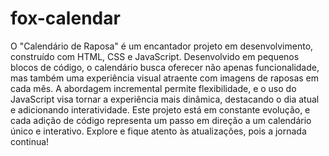 # fox-calendar

O "Calendário de Raposa" é um encantador projeto em desenvolvimento, construído com HTML, CSS e JavaScript. Desenvolvido em pequenos blocos de código, o calendário busca oferecer não apenas funcionalidade, mas também uma experiência visual atraente com imagens de raposas em cada mês. A abordagem incremental permite flexibilidade, e o uso do JavaScript visa tornar a experiência mais dinâmica, destacando o dia atual e adicionando interatividade. Este projeto está em constante evolução, e cada adição de código representa um passo em direção a um calendário único e interativo. Explore e fique atento às atualizações, pois a jornada continua!
